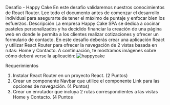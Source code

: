 Desafío - Happy Cake
En este desafío validaremos nuestros conocimientos de React Router. Lee todo el
documento antes de comenzar el desarrollo individual para asegurarte de tener el máximo
de puntaje y enfocar bien los esfuerzos.
Descripción
La empresa Happy Cake SPA se dedica a cocinar pasteles personalizados y ha decidido
financiar la creación de una página web en donde le permita a los clientes realizar
cotizaciones y ofrecer un formulario de contacto.
En este desafío deberás crear una aplicación React y utilizar React Router para ofrecer la
navegación de 2 vistas basada en rutas: Home y Contacto.
A continuación, te mostramos imágenes sobre cómo deberá verse la aplicación:
![happycake](https://github.com/aguidefi/happyCake/assets/109170686/10e0c0bd-c8ae-434e-b877-be49fde336b2)

Requerimientos
1. Instalar React Router en un proyecto React.
(2 Puntos)
2. Crear un componente Navbar que utilice el componente Link para las opciones de
navegación.
(4 Puntos)
3. Crear un enrutador que incluya 2 rutas correspondientes a las vistas Home y
Contacto.
(4 Puntos
